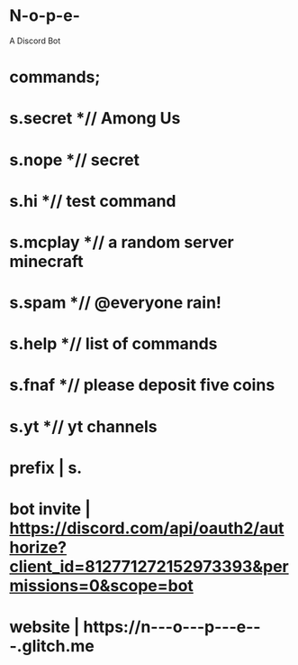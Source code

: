 # N-o-p-e-
A Discord Bot

# commands;

# s.secret *// Among Us

# s.nope *// secret

# s.hi *// test command
      
# s.mcplay *// a random server minecraft

# s.spam *// @everyone rain!

# s.help *// list of commands

# s.fnaf *// please deposit five coins

# s.yt *// yt channels

# prefix | s.

# bot invite | https://discord.com/api/oauth2/authorize?client_id=812771272152973393&permissions=0&scope=bot

# website | https://n---o---p---e---.glitch.me


